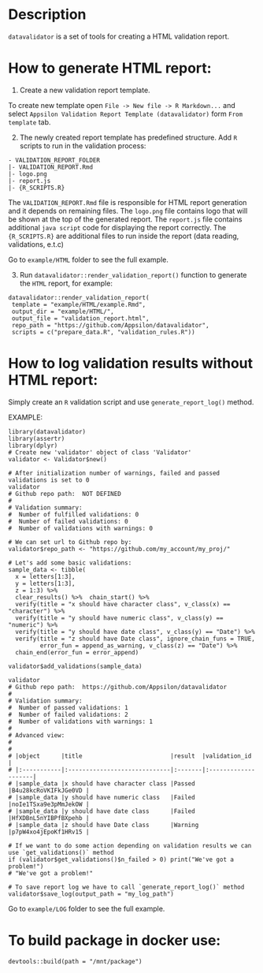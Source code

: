 # Description

`datavalidator` is a set of tools for creating a HTML validation report.

# How to generate HTML report:

1. Create a new validation report template.

To create new template open `File -> New file -> R Markdown...` and select `Appsilon Validation Report Template (datavalidator)` form `From template` tab.

2. The newly created report template has predefined structure. Add `R` scripts to run in the validation process:
```
- VALIDATION_REPORT_FOLDER
|- VALIDATION_REPORT.Rmd
|- logo.png
|- report.js
|- {R_SCRIPTS.R}
```

The `VALIDATION_REPORT.Rmd` file is responsible for HTML report generation and it depends on remaining files.
The `logo.png` file contains logo that will be shown at the top of the generated report.
The `report.js` file contains additional `java script` code for displaying the report correctly.
The `{R_SCRIPTS.R}` are additional files to run inside the report (data reading, validations, e.t.c)

Go to `example/HTML` folder to see the full example.

3. Run `datavalidator::render_validation_report()` function to generate the `HTML` report, for example:

```{r}
datavalidator::render_validation_report(
 template = "example/HTML/example.Rmd", 
 output_dir = "example/HTML/",
 output_file = "validation_report.html",
 repo_path = "https://github.com/Appsilon/datavalidator",
 scripts = c("prepare_data.R", "validation_rules.R"))
```

# How to log validation results without HTML report:

Simply create an `R` validation script and use `generate_report_log()` method.

EXAMPLE:

```{r}
library(datavalidator)
library(assertr)
library(dplyr)
# Create new 'validator' object of class 'Validator'
validator <- Validator$new()

# After initialization number of warnings, failed and passed validations is set to 0
validator
# Github repo path:  NOT DEFINED 
# 
# Validation summary: 
#  Number of fulfilled validations: 0
#  Number of failed validations: 0
#  Number of validations with warnings: 0

# We can set url to Github repo by:
validator$repo_path <- "https://github.com/my_account/my_proj/"

# Let's add some basic validations:
sample_data <- tibble(
  x = letters[1:3],
  y = letters[1:3],
  z = 1:3) %>%
  clear_results() %>%  chain_start() %>%
  verify(title = "x should have character class", v_class(x) == "character") %>%
  verify(title = "y should have numeric class", v_class(y) == "numeric") %>%
  verify(title = "y should have date class", v_class(y) == "Date") %>%
  verify(title = "z should have Date class", ignore_chain_funs = TRUE,
         error_fun = append_as_warning, v_class(z) == "Date") %>%
  chain_end(error_fun = error_append)

validator$add_validations(sample_data)

validator
# Github repo path:  https://github.com/Appsilon/datavalidator 
# 
# Validation summary: 
#  Number of passed validations: 1
#  Number of failed validations: 2
#  Number of validations with warnings: 1
# 
# Advanced view: 
# 
# 
# |object      |title                         |result  |validation_id        |
# |:-----------|:-----------------------------|:-------|:--------------------|
# |sample_data |x should have character class |Passed  |B4u28kcRoVKIFkJGe0VD |
# |sample_data |y should have numeric class   |Failed  |noIe1TSxa9e3pMmJekOW |
# |sample_data |y should have date class      |Failed  |HfXDBnL5nYIBPfBXpehb |
# |sample_data |z should have Date class      |Warning |p7pW4xo4jEpoKf1HRv15 |

# If we want to do some action depending on validation results we can use `get_validations()` method
if (validator$get_validations()$n_failed > 0) print("We've got a problem!")
# "We've got a problem!"

# To save report log we have to call `generate_report_log()` method
validator$save_log(output_path = "my_log_path")
```

Go to `example/LOG` folder to see the full example.

# To build package in docker use:

```
devtools::build(path = "/mnt/package")
```

